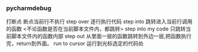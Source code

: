 ### pycharmdebug

打断点
    断点当前行不执行
step over
    逐行执行代码
step into
    跳转进入当前行调用的函数
    <不论函数是否在当前脚本文件内，都跳转>
step into my code
    只跳转当前脚本文件内的函数内部
step out
    从里面一层的函数跳转到外边一层,把函数执行完，return到外面。
run to cursor
    运行到光标选定的代码处
